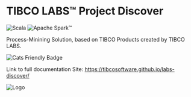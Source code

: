 # TIBCO LABS™ Project Discover

![Scala](https://img.shields.io/badge/scala-2.11-blue) ![Apache Spark™](https://img.shields.io/badge/Spark-2.1.1-informational?style=flat-square&logo=appveyor)

Process-Minining Solution, based on TIBCO Products created by TIBCO LABS.

![Cats Friendly Badge](https://typelevel.org/cats/img/cats-badge-tiny.png) 

Link to full documentation Site: https://tibcosoftware.github.io/labs-discover/

![Logo](https://tibcosoftware.github.io/TIBCO-LABS/about/tibcolabs-brand.png "Labs Logo")
